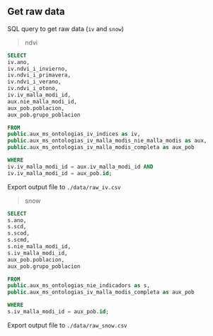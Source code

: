 ## Get raw data 

SQL query to get raw data (`iv` and `snow`)

> ndvi 

```sql 
SELECT
iv.ano,
iv.ndvi_i_invierno,
iv.ndvi_i_primavera,
iv.ndvi_i_verano,
iv.ndvi_i_otono,
iv.iv_malla_modi_id,
aux.nie_malla_modi_id, 
aux_pob.poblacion,
aux_pob.grupo_poblacion

FROM 
public.aux_ms_ontologias_iv_indices as iv, 
public.aux_ms_ontologias_iv_malla_modis_nie_malla_modis as aux,
public.aux_ms_ontologias_iv_malla_modis_completa as aux_pob

WHERE 
iv.iv_malla_modi_id = aux.iv_malla_modi_id AND
iv.iv_malla_modi_id = aux_pob.id;  
```

Export output file to `./data/raw_iv.csv`

> snow 

```sql 
SELECT
s.ano,
s.scd,
s.scod,
s.scmd,
s.nie_malla_modi_id,
s.iv_malla_modi_id,
aux_pob.poblacion,
aux_pob.grupo_poblacion

FROM 
public.aux_ms_ontologias_nie_indicadors as s, 
public.aux_ms_ontologias_iv_malla_modis_completa as aux_pob

WHERE 
s.iv_malla_modi_id = aux_pob.id;  
```

Export output file to `./data/raw_snow.csv`
